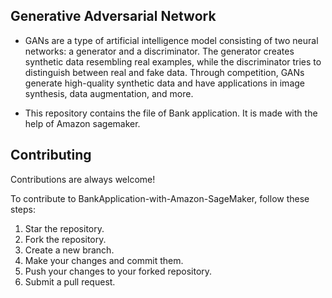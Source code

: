 ## Generative Adversarial Network

- GANs are a type of artificial intelligence model consisting of two neural networks: a generator and a discriminator. The generator creates synthetic data resembling real examples, while the discriminator tries to distinguish between real and fake data. Through competition, GANs generate high-quality synthetic data and have applications in image synthesis, data augmentation, and more.

- This repository contains the file of Bank application. It is made with the help of Amazon sagemaker.

## Contributing

Contributions are always welcome!

To contribute to BankApplication-with-Amazon-SageMaker, follow these steps:

1. Star the repository.
2. Fork the repository.
3. Create a new branch.
4. Make your changes and commit them.
5. Push your changes to your forked repository.
6. Submit a pull request.
